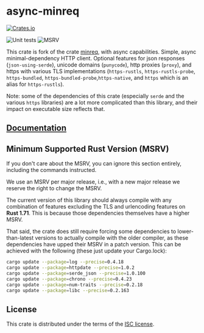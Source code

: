 # async-minreq
[![Crates.io](https://img.shields.io/crates/d/async-minreq.svg)](https://crates.io/crates/async-minreq)
<!-- [![Documentation](https://docs.rs/minreq/badge.svg)](https://docs.rs/minreq) -->
![Unit tests](https://github.com/BEULAHEVANJALIN/async-minreq/actions/workflows/unit-tests.yml/badge.svg)
![MSRV](https://github.com/BEULAHEVANJALIN/async-minreq/actions/workflows/msrv.yml/badge.svg)

This crate is fork of the crate [minreq](https://github.com/neonmoe/minreq), with async capabilities.
Simple, async minimal-dependency HTTP client. Optional features for json
responses (`json-using-serde`), unicode domains (`punycode`), http
proxies (`proxy`), and https with various TLS implementations
(`https-rustls`, `https-rustls-probe`, `https-bundled`,
`https-bundled-probe`,`https-native`, and `https` which is an alias
for `https-rustls`).

Note: some of the dependencies of this crate (especially `serde` and
the various `https` libraries) are a lot more complicated than this
library, and their impact on executable size reflects that.

## [Documentation](https://docs.rs/async-minreq)

## Minimum Supported Rust Version (MSRV)

If you don't care about the MSRV, you can ignore this section
entirely, including the commands instructed.

We use an MSRV per major release, i.e., with a new major release we
reserve the right to change the MSRV.

The current version of this library should always compile with any
combination of features excluding the TLS and urlencoding features on **Rust
1.71**. This is because those dependencies themselves have a higher MSRV.

That said, the crate does still require forcing some dependencies to
lower-than-latest versions to actually compile with the older
compiler, as these dependencies have upped their MSRV in a patch
version. This can be achieved with the following (these just update
your Cargo.lock):

```sh
cargo update --package=log --precise=0.4.18
cargo update --package=httpdate --precise=1.0.2
cargo update --package=serde_json --precise=1.0.100
cargo update --package=chrono --precise=0.4.23
cargo update --package=num-traits --precise=0.2.18
cargo update --package=libc --precise=0.2.163
```

## License
This crate is distributed under the terms of the [ISC license](COPYING.md).
